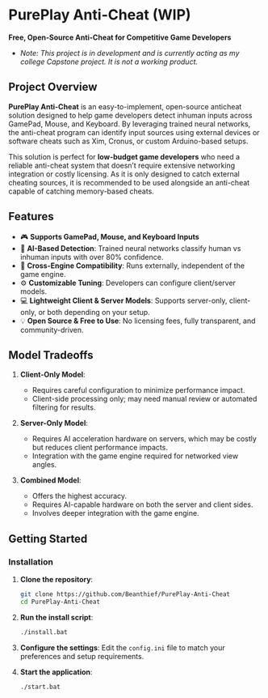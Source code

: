 # PurePlay Anti-Cheat (WIP)
**Free, Open-Source Anti-Cheat for Competitive Game Developers**
- *Note: This project is in development and is currently acting as my college Capstone project. It is not a working product.*

## Project Overview
**PurePlay Anti-Cheat** is an easy-to-implement, open-source anticheat solution designed to help game developers detect inhuman inputs across GamePad, Mouse, and Keyboard. By leveraging trained neural networks, the anti-cheat program can identify input sources using external devices or software cheats such as Xim, Cronus, or custom Arduino-based setups.

This solution is perfect for **low-budget game developers** who need a reliable anti-cheat system that doesn’t require extensive networking integration or costly licensing. As it is only designed to catch external cheating sources, it is recommended to be used alongside an anti-cheat capable of catching memory-based cheats.

## Features
- 🎮 **Supports GamePad, Mouse, and Keyboard Inputs**
- 🤖 **AI-Based Detection**: Trained neural networks classify human vs inhuman inputs with over 80% confidence.
- 💾 **Cross-Engine Compatibility**: Runs externally, independent of the game engine.
- ⚙️ **Customizable Tuning**: Developers can configure client/server models.
- 💻 **Lightweight Client & Server Models**: Supports server-only, client-only, or both depending on your setup.
- 💡 **Open Source & Free to Use**: No licensing fees, fully transparent, and community-driven.

## Model Tradeoffs
1. **Client-Only Model**:
   - Requires careful configuration to minimize performance impact.
   - Client-side processing only; may need manual review or automated filtering for results.

2. **Server-Only Model**:
   - Requires AI acceleration hardware on servers, which may be costly but reduces client performance impacts.
   - Integration with the game engine required for networked view angles.

3. **Combined Model**:
   - Offers the highest accuracy.
   - Requires AI-capable hardware on both the server and client sides.
   - Involves deeper integration with the game engine.

## Getting Started
### Installation
1. **Clone the repository**:
   ```sh
   git clone https://github.com/Beanthief/PurePlay-Anti-Cheat
   cd PurePlay-Anti-Cheat
   ```

2. **Run the install script**:
   ```sh
   ./install.bat
   ```

3. **Configure the settings**:
   Edit the `config.ini` file to match your preferences and setup requirements.

4. **Start the application**:
   ```sh
   ./start.bat
   ```
